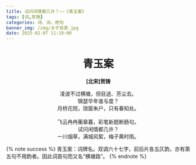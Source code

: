 ```yaml
---
title: 试问闲情都几许？——《青玉案》
tags: [词,贺铸]
categories: 诗、词、绝句
banner_img: /img/关于背景.jpg
date: 2025-02-07 11:19:00
---
```

# <center>青玉案</center>

**<center>[北宋]贺铸</center>**

<center>凌波不过横塘，但目送、芳尘去。</center>
<center>锦瑟华年谁与度？</center>
<center>月桥花院，琐窗朱户，只有春知处。</center>
</br>
<center>飞云冉冉蘅皋暮，彩笔新题断肠句。</center>
<center>试问闲情都几许？</center>
<center>一川烟草，满城风絮，梅子黄时雨。</center>
<!-- more -->

{% note success %}
青玉案：词牌名。双调六十七字，前后片各五仄韵，亦有第五句不用韵者。因此词首句而又名“横塘路”。
{% endnote %}

<style>
    /* 楷体 */
  /* 只设置 markdown 字体 */
  .markdown-body {
    font-family: KaiTi,"Microsoft YaHei",Georgia, sans, serif;
    font-size: 20px;
  }
</style>